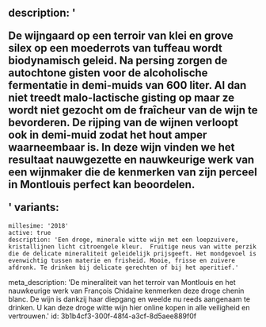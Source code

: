description: '<p>De wijngaard op een terroir van klei en grove silex op een moederrots van tuffeau wordt biodynamisch geleid. Na persing zorgen de autochtone gisten voor de alcoholische fermentatie in demi-muids van 600 liter. Al dan niet treedt malo-lactische gisting op maar ze wordt niet gezocht om de fraîcheur van de wijn te bevorderen. De rijping van de wijnen verloopt ook in demi-muid zodat het hout amper waarneembaar is. In deze wijn vinden we het resultaat nauwgezette en nauwkeurige werk van een wijnmaker die de kenmerken van zijn perceel in Montlouis perfect kan beoordelen.</p>'
variants:
  -
    millesime: '2018'
    active: true
    description: 'Een droge, minerale witte wijn met een loepzuivere, kristallijnen licht citroengele kleur.  Fruitige neus van witte perzik die de delicate mineraliteit geleidelijk prijsgeeft. Het mondgevoel is evenwichtig tussen materie en frisheid. Mooie, frisse en zuivere afdronk. Te drinken bij delicate gerechten of bij het aperitief.'
meta_description: 'De mineraliteit van het terroir van Montlouis en het nauwkeurige werk van François Chidaine kenmerken deze droge chenin blanc. De wijn is dankzij haar diepgang en weelde nu reeds aangenaam te drinken. U kan deze droge witte wijn hier online kopen in alle veiligheid en vertrouwen.'
id: 3b1b4cf3-300f-48f4-a3cf-8d5aee889f0f
